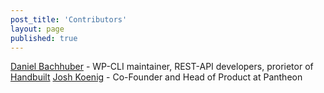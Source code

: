 ```yaml
---
post_title: 'Contributors'
layout: page
published: true
---
```

[Daniel Bachhuber][1] - WP-CLI maintainer, REST-API developers, prorietor of [Handbuilt][2]
[Josh Koenig][3] - Co-Founder and Head of Product at Pantheon


 [1]: https://github.com/danielbachhuber
 [2]: http://handbuilt.co
 [3]: https://github.com/joshkoenig
